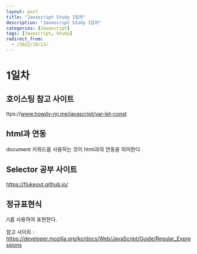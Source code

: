 ```yaml
---
layout: post
title: "Javascript Study 1일차"
description: "Javascript Study 1일차"
categories: [Javascript]
tags: [Javascript, Study]
redirect_from:
  - /2022/10/23/
---
```

# 1일차

## 호이스팅 참고 사이트
ttps://www.howdy-mj.me/javascript/var-let-const

## html과 연동
document 키워드를 사용하는 것이 html과의 연동을 의미한다

## Selector 공부 사이트
https://flukeout.github.io/

## 정규표현식
/\를 사용하여 표현한다.

참고 사이트 : https://developer.mozilla.org/ko/docs/Web/JavaScript/Guide/Regular_Expressions

